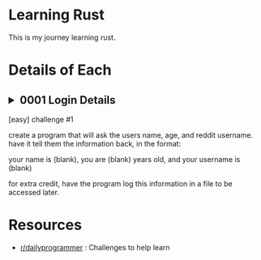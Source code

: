 # Learning Rust

This is my journey learning rust.

# Details of Each
## <details><summary>0001 Login Details</summary>

[easy] challenge #1

create a program that will ask the users name, age,
and reddit username.
have it tell them the information back, in the format:

your name is (blank), you are (blank) years old, and your username is (blank)

for extra credit, have the program log this information in a file to be accessed later.

</details>

# Resources

- [r/dailyprogrammer](https://www.reddit.com/r/dailyprogrammer/) : Challenges to help learn
